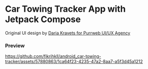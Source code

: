 # Car Towing Tracker App with Jetpack Compose

Original UI design by [Daria Kravets for Purrweb UI/UX Agency](https://dribbble.com/shots/20010607-Parcel-Tracking-Mobile-IOS-App)

### Preview


https://github.com/fikrihkll/android_car-towing-tracker/assets/57880863/1ca64f23-4235-47a2-8aa7-a5f3d45a1212

